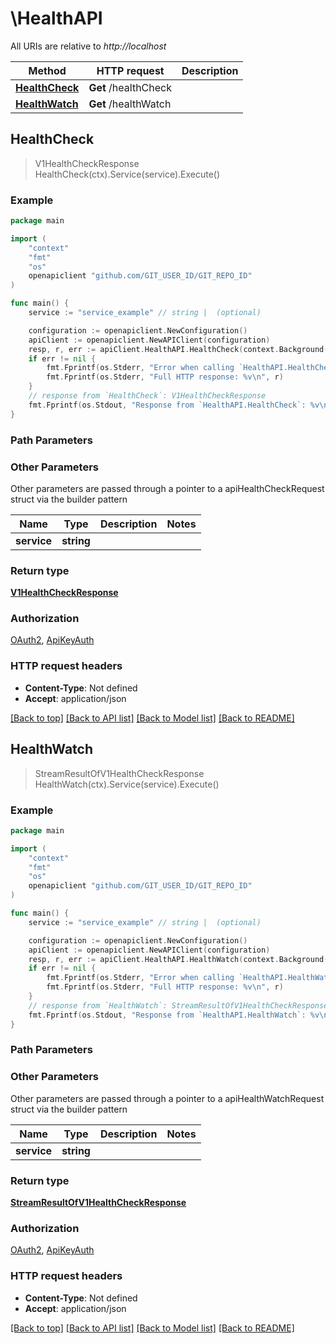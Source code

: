 # \HealthAPI

All URIs are relative to *http://localhost*

Method | HTTP request | Description
------------- | ------------- | -------------
[**HealthCheck**](HealthAPI.md#HealthCheck) | **Get** /healthCheck | 
[**HealthWatch**](HealthAPI.md#HealthWatch) | **Get** /healthWatch | 



## HealthCheck

> V1HealthCheckResponse HealthCheck(ctx).Service(service).Execute()



### Example

```go
package main

import (
    "context"
    "fmt"
    "os"
    openapiclient "github.com/GIT_USER_ID/GIT_REPO_ID"
)

func main() {
    service := "service_example" // string |  (optional)

    configuration := openapiclient.NewConfiguration()
    apiClient := openapiclient.NewAPIClient(configuration)
    resp, r, err := apiClient.HealthAPI.HealthCheck(context.Background()).Service(service).Execute()
    if err != nil {
        fmt.Fprintf(os.Stderr, "Error when calling `HealthAPI.HealthCheck``: %v\n", err)
        fmt.Fprintf(os.Stderr, "Full HTTP response: %v\n", r)
    }
    // response from `HealthCheck`: V1HealthCheckResponse
    fmt.Fprintf(os.Stdout, "Response from `HealthAPI.HealthCheck`: %v\n", resp)
}
```

### Path Parameters



### Other Parameters

Other parameters are passed through a pointer to a apiHealthCheckRequest struct via the builder pattern


Name | Type | Description  | Notes
------------- | ------------- | ------------- | -------------
 **service** | **string** |  | 

### Return type

[**V1HealthCheckResponse**](V1HealthCheckResponse.md)

### Authorization

[OAuth2](../README.md#OAuth2), [ApiKeyAuth](../README.md#ApiKeyAuth)

### HTTP request headers

- **Content-Type**: Not defined
- **Accept**: application/json

[[Back to top]](#) [[Back to API list]](../README.md#documentation-for-api-endpoints)
[[Back to Model list]](../README.md#documentation-for-models)
[[Back to README]](../README.md)


## HealthWatch

> StreamResultOfV1HealthCheckResponse HealthWatch(ctx).Service(service).Execute()



### Example

```go
package main

import (
    "context"
    "fmt"
    "os"
    openapiclient "github.com/GIT_USER_ID/GIT_REPO_ID"
)

func main() {
    service := "service_example" // string |  (optional)

    configuration := openapiclient.NewConfiguration()
    apiClient := openapiclient.NewAPIClient(configuration)
    resp, r, err := apiClient.HealthAPI.HealthWatch(context.Background()).Service(service).Execute()
    if err != nil {
        fmt.Fprintf(os.Stderr, "Error when calling `HealthAPI.HealthWatch``: %v\n", err)
        fmt.Fprintf(os.Stderr, "Full HTTP response: %v\n", r)
    }
    // response from `HealthWatch`: StreamResultOfV1HealthCheckResponse
    fmt.Fprintf(os.Stdout, "Response from `HealthAPI.HealthWatch`: %v\n", resp)
}
```

### Path Parameters



### Other Parameters

Other parameters are passed through a pointer to a apiHealthWatchRequest struct via the builder pattern


Name | Type | Description  | Notes
------------- | ------------- | ------------- | -------------
 **service** | **string** |  | 

### Return type

[**StreamResultOfV1HealthCheckResponse**](StreamResultOfV1HealthCheckResponse.md)

### Authorization

[OAuth2](../README.md#OAuth2), [ApiKeyAuth](../README.md#ApiKeyAuth)

### HTTP request headers

- **Content-Type**: Not defined
- **Accept**: application/json

[[Back to top]](#) [[Back to API list]](../README.md#documentation-for-api-endpoints)
[[Back to Model list]](../README.md#documentation-for-models)
[[Back to README]](../README.md)

